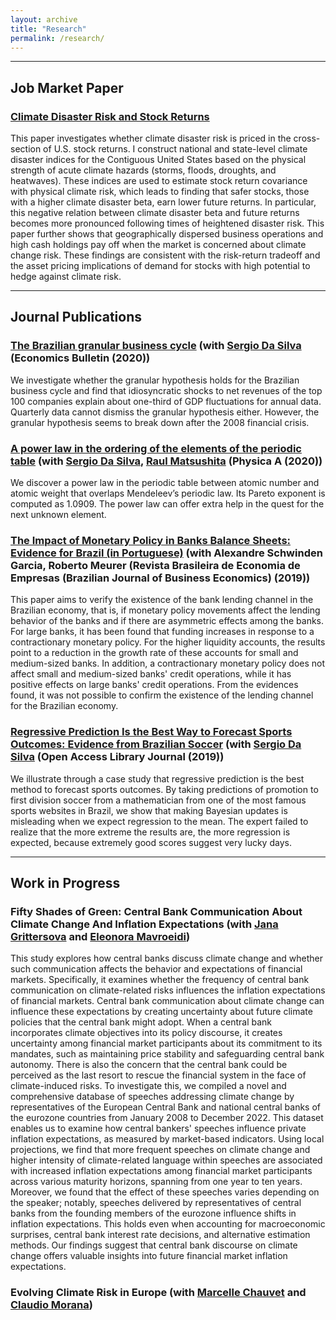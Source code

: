 ```yaml
---
layout: archive
title: "Research"
permalink: /research/
---
```


**** 

## Job Market Paper
### [Climate Disaster Risk and Stock Returns](https://murilo-silva.com/files/climate-disaster-risk-and-stock-returns.pdf)
This paper investigates whether climate disaster risk is priced in the cross-section of U.S. stock returns. I construct national and state-level climate disaster indices for the Contiguous United States based on the physical strength of acute climate hazards (storms, floods, droughts, and heatwaves). These indices are used to estimate stock return covariance with physical climate risk, which leads to finding that safer stocks, those with a higher climate disaster beta, earn lower future returns. In particular, this negative relation between climate disaster beta and future returns becomes more pronounced following times of heightened disaster risk. This paper further shows that geographically dispersed business operations and high cash holdings pay off when the market is concerned about climate change risk. These findings are consistent with the risk-return tradeoff and the asset pricing implications of demand for stocks with high potential to hedge against climate risk.

**** 
## Journal Publications
### [The Brazilian granular business cycle](http://www.accessecon.com/Pubs/EB/2020/Volume40/EB-20-V40-I1-P40.pdf) (with [Sergio Da Silva](https://works.bepress.com/sergiodasilva/) (Economics Bulletin (2020))
We investigate whether the granular hypothesis holds for the Brazilian business cycle and find that idiosyncratic shocks to net revenues of the top 100 companies explain about one-third of GDP fluctuations for annual data. Quarterly data cannot dismiss the granular hypothesis either. However, the granular hypothesis seems to break down after the 2008 financial crisis.

### [A power law in the ordering of the elements of the periodic table](https://www.sciencedirect.com/science/article/pii/S0378437119319041) (with [Sergio Da Silva](https://works.bepress.com/sergiodasilva/), [Raul Matsushita](https://scholar.google.com.br/citations?user=RTj_IHsAAAAJ&hl=pt-BR) (Physica A (2020))
We discover a power law in the periodic table between atomic number and atomic weight that overlaps Mendeleev’s periodic law. Its Pareto exponent is computed as 1.0909. The power law can offer extra help in the quest for the next unknown element.

### [The Impact of Monetary Policy in Banks Balance Sheets: Evidence for Brazil (in Portuguese)](https://portalrevistas.ucb.br/index.php/rbee/article/view/10934) (with Alexandre Schwinden Garcia, Roberto Meurer (Revista Brasileira de Economia de Empresas (Brazilian Journal of Business Economics) (2019))
This paper aims to verify the existence of the bank lending channel in the Brazilian economy, that is, if monetary policy movements affect the lending behavior of the banks and if there are asymmetric effects among the banks. For large banks, it has been found that funding increases in response to a contractionary monetary policy. For the higher liquidity accounts, the results point to a reduction in the growth rate of these accounts for small and medium-sized banks. In addition, a contractionary monetary policy does not affect small and medium-sized banks' credit operations, while it has positive effects on large banks' credit operations. From the evidences found, it was not possible to confirm the existence of the lending channel for the Brazilian economy.

### [Regressive Prediction Is the Best Way to Forecast Sports Outcomes: Evidence from Brazilian Soccer](https://www.scirp.org/journal/paperinformation?paperid=90954) (with [Sergio Da Silva](https://works.bepress.com/sergiodasilva/) (Open Access Library Journal (2019))
We illustrate through a case study that regressive prediction is the best method to forecast sports outcomes. By taking predictions of promotion to first division soccer from a mathematician from one of the most famous sports websites in Brazil, we show that making Bayesian updates is misleading when we expect regression to the mean. The expert failed to realize that the more extreme the results are, the more regression is expected, because extremely good scores suggest very lucky days.


****
## Work in Progress

### Fifty Shades of Green: Central Bank Communication About Climate Change And Inflation Expectations (with [Jana Grittersova](http://janagritters.com/) and [Eleonora Mavroeidi](https://scholar.google.co.uk/citations?user=ZP_C9nkAAAAJ&hl=en))
This study explores how central banks discuss climate change and whether such communication affects the behavior and expectations of financial markets. Specifically, it examines whether the frequency of central bank communication on climate-related risks influences the inflation expectations of financial markets. Central bank communication about climate change can influence these expectations by creating uncertainty about future climate policies that the central bank might adopt. When a central bank incorporates climate objectives into its policy discourse, it creates uncertainty among financial market participants about its commitment to its mandates, such as maintaining price stability and safeguarding central bank autonomy. There is also the concern that the central bank could be perceived as the last resort to rescue the financial system in the face of climate-induced risks. To investigate this, we compiled a novel and comprehensive database of speeches addressing climate change by representatives of the European Central Bank and national central banks of the eurozone countries from January 2008 to December 2022. This dataset enables us to examine how central bankers' speeches influence private inflation expectations, as measured by market-based indicators. Using local projections, we find that more frequent speeches on climate change and higher intensity of climate-related language within speeches are associated with increased inflation expectations among financial market participants across various maturity horizons, spanning from one year to ten years. Moreover, we found that the effect of these speeches varies depending on the speaker; notably, speeches delivered by representatives of central banks from the founding members of the eurozone influence shifts in inflation expectations. This holds even when accounting for macroeconomic surprises, central bank interest rate decisions, and alternative estimation methods. Our findings suggest that central bank discourse on climate change offers valuable insights into future financial market inflation expectations.

### Evolving Climate Risk in Europe (with [Marcelle Chauvet](https://sites.google.com/site/marcellechauvet/) and [Claudio Morana](https://sites.google.com/unimib.it/claudio-morana))




